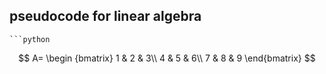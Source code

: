 ## pseudocode for linear algebra
    ```python
   $$ A= \begin {bmatrix}
    1 & 2 & 3\\
    4 & 5 & 6\\
    7 & 8 & 9
  \end{bmatrix}
  $$
    
